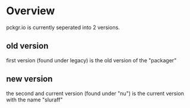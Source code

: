 Overview
=

pckgr.io is currently seperated into 2 versions.

old version
-
first version (found under legacy) is the old version of the "packager"

new version
-
the second and current version (found under "nu") is the current version with the name "sluraff"